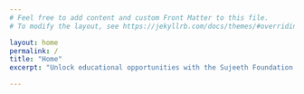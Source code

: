 ```yaml
---
# Feel free to add content and custom Front Matter to this file.
# To modify the layout, see https://jekyllrb.com/docs/themes/#overriding-theme-defaults

layout: home
permalink: /
title: "Home"
excerpt: "Unlock educational opportunities with the Sujeeth Foundation. Explore our Career Circle Program, a 6-week virtual mentorship initiative for college juniors, and learn how we support students through resume building, networking, and interview preparation. Join us to volunteer, donate, and make a difference in students' lives."

---
```

